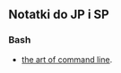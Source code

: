 ## Notatki do JP i SP

### Bash

* [the art of command line](https://github.com/jlevy/the-art-of-command-line/blob/master/README.md).
